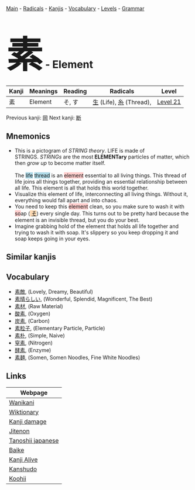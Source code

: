 <style> bigfont {font-size: 100px}</style>
[Main](../README.md) -
[Radicals](../radicals.md) -
[Kanjis](../kanjis.md) -
[Vocabulary](../vocabulary.md) -
[Levels](../levels.md) -
[Grammar](../grammar.md)
# <bigfont> 素</bigfont> - Element 

| Kanji | Meanings | Reading | Radicals | Level |
| --- | --- | --- | --- | --- |
| 素 | Element | そ, す | [生](../radicals/生.md) (Life), [糸](../radicals/糸.md) (Thread),  | [Level 21](../levels/wk_level21.md) |

Previous kanji: [岡](岡.md) Next kanji: [断](断.md) 

## Mnemonics
 * This is a pictogram of&nbsp;<em>STRING theory</em>. LIFE is made of STRINGS.&nbsp;<em>STRINGs</em>&nbsp;are the most<strong>&nbsp;ELEMENTary</strong>&nbsp;particles of matter, which then&nbsp;<em>grow up</em>&nbsp;to become matter itself.<br><br>The <span style="background-color:#ADD8E6"> life</span> <span style="background-color:#ADD8E6"> thread</span> is an <span style="background-color:#ffcccb"> element</span> essential to all living things. This thread of life joins all things together, providing an essential relationship between all life. This element is all that holds this world together.
* Visualize this element of life, interconnecting all living things. Without it, everything would fall apart and into chaos.
* You need to keep this <span style="background-color:#ffcccb"> element</span> clean, so you make sure to wash it with <span style="background-color:#ffcccb"> so</span>ap (<span style="background-color:#fed8b1"> [そ](https://jisho.org/search/そ)</span>) every single day. This turns out to be pretty hard because the element is an invisible thread, but you do your best.
* Imagine grabbing hold of the element that holds all life together and trying to wash it with soap. It's slippery so you keep dropping it and soap keeps going in your eyes.


## Similar kanjis
 


## Vocabulary
 * [素敵](../vocabulary/素.md), (Lovely, Dreamy, Beautiful)
* [素晴らしい](../vocabulary/素.md), (Wonderful, Splendid, Magnificent, The Best)
* [素材](../vocabulary/素.md), (Raw Material)
* [酸素](../vocabulary/素.md), (Oxygen)
* [炭素](../vocabulary/素.md), (Carbon)
* [素粒子](../vocabulary/素.md), (Elementary Particle, Particle)
* [素朴](../vocabulary/素.md), (Simple, Naive)
* [窒素](../vocabulary/素.md), (Nitrogen)
* [酵素](../vocabulary/素.md), (Enzyme)
* [素麺](../vocabulary/素.md), (Somen, Somen Noodles, Fine White Noodles)



## Links 

| Webpage |
| --- |
| [Wanikani          ](https://www.wanikani.com/kanji/素) |
| [Wiktionary        ](https://en.wiktionary.org/wiki/素) |
| [Kanji damage      ](http://www.kanjidamage.com/kanji/search?utf8=✓&q=素) |
| [Jitenon           ](https://jitenon.com/kanji/素) |
| [Tanoshii japanese ](https://www.tanoshiijapanese.com/dictionary/kanji.cfm?k=素) |
| [Baike             ](https://baike.baidu.com/item/素) |
| [Kanji Alive       ](https://app.kanjialive.com/素) |
| [Kanshudo          ](https://www.kanshudo.com/searchmn?q=素) |
| [Koohii            ](https://kanji.koohii.com/study/kanji/素) |
